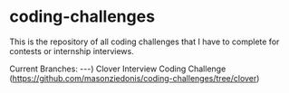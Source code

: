 # coding-challenges
This is the repository of all coding challenges that I have to complete for contests or internship interviews.

Current Branches:
---) Clover Interview Coding Challenge (https://github.com/masonziedonis/coding-challenges/tree/clover)
